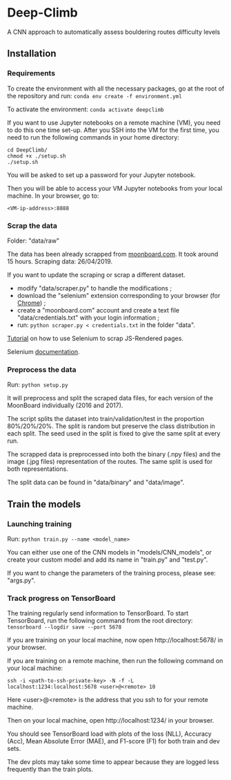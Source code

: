 # Deep-Climb
A CNN approach to automatically assess bouldering routes difficulty levels

## Installation

### Requirements
To create the environment with all the necessary packages, go at the root of the repository and run:
`conda env create -f environment.yml`

To activate the environment: 
`conda activate deepclimb`

If you want to use Jupyter notebooks on a remote machine (VM), you need to do this one time set-up.
After you SSH into the VM for the first time, you need to run the following commands in your home directory:

```
cd DeepClimb/
chmod +x ./setup.sh
./setup.sh
```

You will be asked to set up a password for your Jupyter notebook.

Then you will be able to access your VM Jupyter notebooks from your local machine. In your browser, go to: 

`<VM-ip-address>:8888`

### Scrap the data
Folder: "data/raw"

The data has been already scrapped from [moonboard.com](https://www.moonboard.com/Problems/Index). It took around 15 hours.
Scraping data: 26/04/2019.

If you want to update the scraping or scrap a different dataset.
- modify "data/scraper.py" to handle the modifications ;
- download the "selenium" extension corresponding to your browser (for [Chrome](https://sites.google.com/a/chromium.org/chromedriver/downloads)) ;
- create a "moonboard.com" account and create a text file "data/credentials.txt" with your login information ;
- run: `python scraper.py < credentials.txt` in the folder "data".

[Tutorial](https://stanford.edu/~mgorkove/cgi-bin/rpython_tutorials/Scraping_a_Webpage_Rendered_by_Javascript_Using_Python.php) on how to use Selenium to scrap JS-Rendered pages.

Selenium [documentation](https://selenium-python.readthedocs.io/locating-elements.html).

### Preprocess the data

Run: `python setup.py`

It will preprocess and split the scraped data files, for each version of the MoonBoard individually (2016 and 2017).

The script splits the dataset into train/validation/test in the proportion 80%/20%/20%.
The split is random but preserve the class distribution in each split.
The seed used in the split is fixed to give the same split at every run.  

The scrapped data is preprocessed into both the binary (.npy files) and the image (.jpg files) representation of the routes.
The same split is used for both representations.

The split data can be found in "data/binary" and "data/image".

## Train the models

### Launching training

Run: `python train.py --name <model_name>`

You can either use one of the CNN models in "models/CNN_models", or create your custom model and add its name in "train.py" and "test.py".

If you want to change the parameters of the training process, please see: "args.py".

### Track progress on TensorBoard

The training regularly send information to TensorBoard. To start TensorBoard, run the following command from the root directory:
`tensorboard --logdir save --port 5678`

If you are training on your local machine, now open http://localhost:5678/ in your browser. 

If you are training on a remote machine, then run the following command on your local machine:

`ssh -i <path-to-ssh-private-key> -N -f -L localhost:1234:localhost:5678 <user>@<remote> 10`

Here \<user>@\<remote> is the address that you ssh to for your remote machine. 

Then on your local machine, open http://localhost:1234/ in your browser.
    
You should see TensorBoard load with plots of the loss (NLL), Accuracy (Acc), Mean Absolute Error (MAE), and F1-score (F1) for both train and dev sets. 

The dev plots may take some time to appear because they are logged less frequently than the train plots. 
